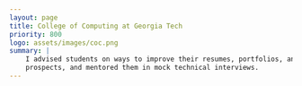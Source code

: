 ```yaml
---
layout: page
title: College of Computing at Georgia Tech
priority: 800
logo: assets/images/coc.png
summary: |
    I advised students on ways to improve their resumes, portfolios, and job
    prospects, and mentored them in mock technical interviews.
---
```


